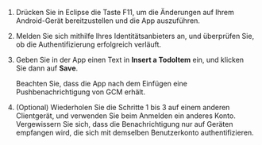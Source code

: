 1.  Drücken Sie in Eclipse die Taste F11, um die Änderungen auf Ihrem Android-Gerät bereitzustellen und die App auszuführen.

2.  Melden Sie sich mithilfe Ihres Identitätsanbieters an, und überprüfen Sie, ob die Authentifizierung erfolgreich verläuft.

3.  Geben Sie in der App einen Text in **Insert a TodoItem** ein, und klicken Sie dann auf **Save**.

    Beachten Sie, dass die App nach dem Einfügen eine Pushbenachrichtigung von GCM erhält.

4.  (Optional) Wiederholen Sie die Schritte 1 bis 3 auf einem anderen Clientgerät, und verwenden Sie beim Anmelden ein anderes Konto. Vergewissern Sie sich, dass die Benachrichtigung nur auf Geräten empfangen wird, die sich mit demselben Benutzerkonto authentifizieren.



